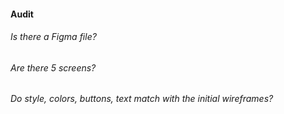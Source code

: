 #### Audit

###### Is there a Figma file?
###### Are there 5 screens? 
###### Do style, colors, buttons, text match with the initial wireframes?